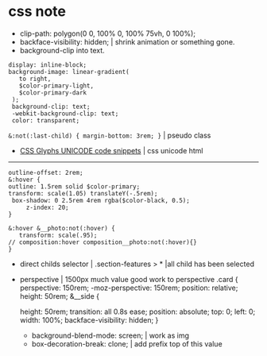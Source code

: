 # css note

- clip-path: polygon(0 0, 100% 0, 100% 75vh, 0 100%);
- backface-visibility: hidden; | shrink animation or something gone.
- background-clip into text.

```
display: inline-block;
background-image: linear-gradient(
   to right,
   $color-primary-light,
   $color-primary-dark
 );
 background-clip: text;
 -webkit-background-clip: text;
 color: transparent;
```

`&:not(:last-child) { margin-bottom: 3rem; }` | pseudo class
 - [CSS Glyphs UNICODE code snippets](https://css-tricks.com/snippets/html/glyphs/) | css unicode html
 ---
 ```
 outline-offset: 2rem; 
 &:hover {
 outline: 1.5rem solid $color-primary;
 transform: scale(1.05) translateY(-.5rem);
  box-shadow: 0 2.5rem 4rem rgba($color-black, 0.5);
      z-index: 20;
 } 
 
 &:hover &__photo:not(:hover) {
 	transform: scale(.95);
 // composition:hover composition__photo:not(:hover){}
 }
 ```
 - direct childs selector | .section-features > * |all child has been selected
 - perspective | 1500px much value good work to perspective
  .card {
  perspective: 150rem;
  -moz-perspective: 150rem;
  position: relative;
  height: 50rem;
   &__side {
   
   height: 50rem;
    transition: all 0.8s ease;
    position: absolute;
    top: 0;
    left: 0;
    width: 100%;
    backface-visibility: hidden;
   }
   - background-blend-mode: screen; | work as img
   - box-decoration-break: clone; | add prefix top of this value
